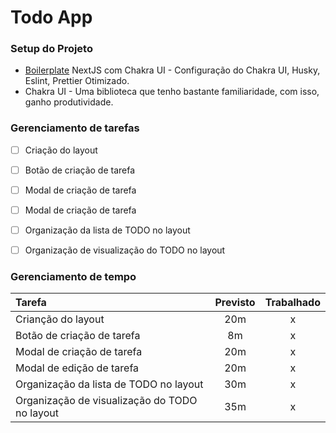 # Todo App
### Setup do Projeto
- [Boilerplate](https://github.com/Lukazovic/nextjs-with-chakra-ui-boilerplate) NextJS com Chakra UI - Configuração do Chakra UI, Husky, Eslint, Prettier Otimizado.
- Chakra UI - Uma biblioteca que tenho bastante familiaridade, com isso, ganho produtividade.

### Gerenciamento de tarefas
- [  ] Criação do layout
- [  ] Botão de criação de tarefa
- [  ] Modal de criação de tarefa
- [  ] Modal de criação de tarefa
- [  ] Organização da lista de TODO no layout
- [  ] Organização de visualização do TODO no layout



### Gerenciamento de tempo
|Tarefa|Previsto|Trabalhado|
|:--|:--:|:--:|
|Crianção do layout| 20m | x |
|Botão de criação de tarefa| 8m | x |
|Modal de criação de tarefa| 20m | x |
|Modal de edição de tarefa| 20m | x |
|Organização da lista de TODO no layout| 30m | x |
|Organização de visualização do TODO no layout| 35m | x |
